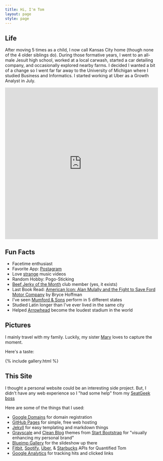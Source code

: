 ```yaml
---
title: Hi, I'm Tom
layout: page
style: page
---
```


## Life


After moving 5 times as a child, I now call Kansas City home (though none of the 4 older siblings do). During those formative years, I went to an all-male Jesuit high school,  worked at a local carwash, started a car detailing company, and occasionally explored nearby farms. I decided I wanted a bit of a change so I went far far away to the University of Michigan where I studied Business and Informatics. I started working at Uber as a Growth Analyst in July.

<div style="text-decoration:none; overflow:hidden; height:500px; width:1000px; max-width:100%;"><div id="gmap-display" style="height:100%; width:100%;max-width:100%;"><iframe style="height:100%;width:100%;border:0;" frameborder="0" src="https://www.google.com/maps/embed/v1/directions?origin=Kansas+City,+MO,+United+States&amp;destination=Ann+Arbor,+MI,+United+States&amp;key=AIzaSyAN0om9mFmy1QN6Wf54tXAowK4eT0ZUPrU"></iframe></div><a class="code-for-google-map" href="https://www.bootstrapskins.com" id="get-map-data">bootstrap market</a><style>#gmap-display .map-generator{max-width: 100%; max-height: 100%; background: none;</style></div>




## Fun Facts
* Facetime enthusiast
* Favorite App: [Postagram](https://itunes.apple.com/us/app/id429264904?mt=8&amp;pt=site&amp;ct=postagram_home)
* Love [strange](http://www.youtube.com/watch?v=pTOC_q0NLTk) music videos
* Random Hobby: Pogo-Sticking
* [Beef Jerky of the Month](http://www.garywest.com/Jerky-of-the-Month/products/1006/) club member (yes, it exists)
* Last Book Read: [American Icon: Alan Mulally and the Fight to Save Ford Motor Company](http://www.amazon.com/Elon-Musk-SpaceX-Fantastic-Future/dp/0062301233) by Bryce Hoffman
* I've seen [Mumford &amp; Sons](https://www.youtube.com/watch?v=rId6PKlDXeU) perform in 5 different states
* Studied Latin longer than I've ever lived in the same city
* Helped [Arrowhead](http://www.si.com/nfl/2014/09/29/chiefs-break-seahawks-noise-record) become the loudest stadium in the world


## Pictures

I mainly travel with my family. Luckily, my sister [Mary](https://www.facebook.com/mary.zidar?fref=ts) loves to capture the moment.

Here's a taste:


{% include gallery.html %}

## This Site

I thought a personal website could be an interesting side project. But, I didn't have any web experience so I "had some help" from my [SeatGeek boss](https://seatgeek.com/sgteam/#BenClark)

 Here are some of the things that I used:

* [Google Domains](https://domains.google.com/about/) for domain registration
* [GitHub Pages](https://pages.github.com/) for simple, free web hosting
* [Jekyll](https://github.com/jekyll/jekyll) for easy templating and markdown things
* [Grayscale](http://startbootstrap.com/template-overviews/grayscale/) and [Clean Blog](http://startbootstrap.com/template-overviews/clean-blog/) themes from [Start Bootstrap](http://startbootstrap.com/) for "visually enhancing my personal brand"
* [Blueimp Gallery](https://github.com/blueimp/Gallery) for the slideshow up there
* [Fitbit](https://dev.fitbit.com), [Spotify](https://developer.spotify.com/web-api/), [Uber](https://developer.uber.com), &amp; [Starbucks](https://testhost.openapi.starbucks.com/location/v2/#Earth) APIs for Quantified Tom
* [Google Analytics](https://developers.google.com/analytics/devguides/collection/analyticsjs/) for tracking hits and clicked links
